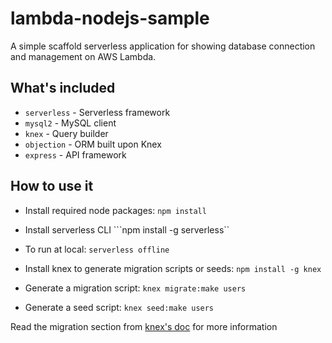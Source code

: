 # lambda-nodejs-sample
A simple scaffold serverless application for showing database connection and management on AWS Lambda.

## What's included
- `serverless` - Serverless framework
- `mysql2` - MySQL client
- `knex` - Query builder
- `objection` - ORM built upon Knex
- `express` - API framework

## How to use it

- Install required node packages:
```npm install```

- Install serverless CLI
```npm install -g serverless``

- To run at local:
```serverless offline```

- Install knex to generate migration scripts or seeds:
```npm install -g knex```

- Generate a migration script:
```knex migrate:make users```

- Generate a seed script:
```knex seed:make users```

Read the migration section from [knex's doc](https://knexjs.org/#Migrations) for more information

